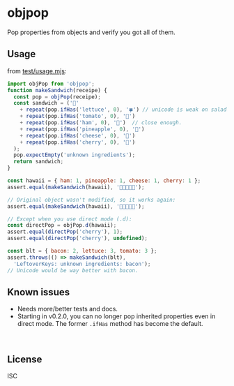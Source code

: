 ﻿
<!--#echo json="package.json" key="name" underline="=" -->
objpop
======
<!--/#echo -->

<!--#echo json="package.json" key="description" -->
Pop properties from objects and verify you got all of them.
<!--/#echo -->


Usage
-----

from [test/usage.mjs](test/usage.mjs):

<!--#include file="test/usage.mjs" transform="mjsUsageDemo1802" -->
<!--#verbatim lncnt="32" -->
```javascript
import objPop from 'objpop';
function makeSandwich(receipe) {
  const pop = objPop(receipe);
  const sandwich = ('🍞'
    + repeat(pop.ifHas('lettuce', 0), '🍀') // unicode is weak on salad.
    + repeat(pop.ifHas('tomato', 0), '🍅')
    + repeat(pop.ifHas('ham', 0), '🍗')  // close enough.
    + repeat(pop.ifHas('pineapple', 0), '🍍')
    + repeat(pop.ifHas('cheese', 0), '🧀')
    + repeat(pop.ifHas('cherry', 0), '🍒')
  );
  pop.expectEmpty('unknown ingredients');
  return sandwich;
}

const hawaii = { ham: 1, pineapple: 1, cheese: 1, cherry: 1 };
assert.equal(makeSandwich(hawaii), '🍞🍗🍍🧀🍒');

// Original object wasn't modified, so it works again:
assert.equal(makeSandwich(hawaii), '🍞🍗🍍🧀🍒');

// Except when you use direct mode (.d):
const directPop = objPop.d(hawaii);
assert.equal(directPop('cherry'), 1);
assert.equal(directPop('cherry'), undefined);

const blt = { bacon: 2, lettuce: 3, tomato: 3 };
assert.throws(() => makeSandwich(blt),
  'LeftoverKeys: unknown ingredients: bacon');
// Unicode would be way better with bacon.
```
<!--/include-->



<!--#toc stop="scan" -->



Known issues
------------

* Needs more/better tests and docs.
* Starting in v0.2.0, you can no longer pop inherited properties even in
  direct mode. The former `.ifHas` method has become the default.




&nbsp;


License
-------
<!--#echo json="package.json" key=".license" -->
ISC
<!--/#echo -->
